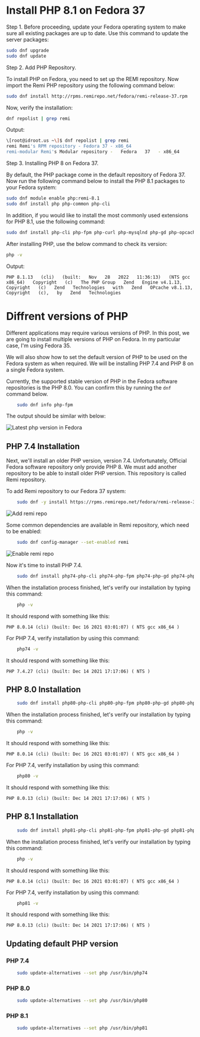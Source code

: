 # Install PHP 8.1 on Fedora 37

Step 1. Before proceeding, update your Fedora operating system to make sure all existing packages are up to date. Use this command to update the server packages:
```bash
sudo dnf upgrade
sudo dnf update
```
Step 2. Add PHP Repository.

To install PHP on Fedora, you need to set up the REMI repository. Now import the Remi PHP repository using the following command below:
```bash
sudo dnf install http://rpms.remirepo.net/fedora/remi-release-37.rpm
```
Now, verify the installation:
```bash
dnf repolist | grep remi
```
Output:
```bash
\[root@idroot.us ~\]$ dnf repolist | grep remi
remi Remi's RPM repository - Fedora 37 - x86_64
remi-modular Remi's Modular repository -   Fedora   37   - x86_64
```
Step 3. Installing PHP 8 on Fedora 37.

By default, the PHP package come in the default repository of Fedora 37. Now run the following command below to install the PHP 8.1 packages to your Fedora system:
```bash
sudo dnf module enable php:remi-8.1 
sudo dnf install php php-common php-cli
```
In addition, if you would like to install the most commonly used extensions for PHP 8.1, use the following command:
```bash
sudo dnf install php-cli php-fpm php-curl php-mysqlnd php-gd php-opcache php-zip php-intl php-common php-bcmath php-imagick php-xmlrpc php-json php-readline php-memcached php-redis php-mbstring php-apcu php-xml php-dom php-redis php-memcached php-memcache
```
After installing PHP, use the below command to check its version:
```bash
php -v
```
Output:
```
PHP 8.1.13   (cli)   (built:   Nov   28   2022   11:36:13)   (NTS gcc x86_64)   Copyright   (c)   The PHP Group   Zend   Engine v4.1.13,   Copyright   (c)   Zend   Technologies   with   Zend   OPcache v8.1.13,   Copyright   (c),   by   Zend   Technologies
```

# Diffrent versions of PHP
Different applications may require various versions of PHP. In this post, we are going to install multiple versions of PHP on Fedora. In my particular case, I'm using Fedora 35.  

We will also show how to set the default version of PHP to be used on the Fedora system as when required. We will be installing PHP 7.4 and PHP 8 on a single Fedora system.  

Currently, the supported stable version of PHP in the Fedora software repositories is the PHP 8.0. You can confirm this by running the `dnf` command below.
```bash
    sudo dnf info php-fpm
```
The output should be similar with below:

![Latest php version in Fedora](https://r00t4bl3.com/uploads/attachment-screenshot-from-2021-12-28-15-15-21-e8777ca9eba2e4bfebd85f0e062e15a9.png)

## PHP 7.4 Installation

Next, we'll install an older PHP version, version 7.4. Unfortunately, Official Fedora software repository only provide PHP 8. We must add another repository to be able to install older PHP version. This repository is called Remi repository.

To add Remi repository to our Fedora 37 system:
```bash
    sudo dnf -y install https://rpms.remirepo.net/fedora/remi-release-37.rpm
```
![Add remi repo](https://r00t4bl3.com/uploads/attachment-screenshot-from-2021-12-28-15-35-45-66201257e9817f0707abe5d547f0481a.png)

Some common dependencies are available in Remi repository, which need to be enabled:
```bash
    sudo dnf config-manager --set-enabled remi
```
![Enable remi repo](https://r00t4bl3.com/uploads/attachment-screenshot-from-2021-12-28-15-39-52-c718b8e202fb22332471300d1c65fa90.png)

Now it's time to install PHP 7.4.
```bash
    sudo dnf install php74-php-cli php74-php-fpm php74-php-gd php74-php-curl php74-php-mysqlnd php74-php-zip php74-php-xml php74-php-mbstring php74-php-bcmath
```

When the installation process finished, let's verify our installation by typing this command:
```bash
    php -v
```
It should respond with something like this:  

    PHP 8.0.14 (cli) (built: Dec 16 2021 03:01:07) ( NTS gcc x86_64 )

For PHP 7.4, verify installation by using this command:  
```bash
    php74 -v
```
It should respond with something like this:  

    PHP 7.4.27 (cli) (built: Dec 14 2021 17:17:06) ( NTS )

## PHP 8.0 Installation
```bash
    sudo dnf install php80-php-cli php80-php-fpm php80-php-gd php80-php-curl php80-php-mysqlnd php80-php-zip php80-php-xml php80-php-mbstring php80-php-bcmath
```

When the installation process finished, let's verify our installation by typing this command:
```bash
    php -v
```
It should respond with something like this:  

    PHP 8.0.14 (cli) (built: Dec 16 2021 03:01:07) ( NTS gcc x86_64 )

For PHP 7.4, verify installation by using this command:  
```bash
    php80 -v
```
It should respond with something like this:  

    PHP 8.0.13 (cli) (built: Dec 14 2021 17:17:06) ( NTS )
## PHP 8.1 Installation
```bash
    sudo dnf install php81-php-cli php81-php-fpm php81-php-gd php81-php-curl php81-php-mysqlnd php81-php-zip php81-php-xml php81-php-mbstring php81-php-bcmath
```

When the installation process finished, let's verify our installation by typing this command:
```bash
    php -v
```
It should respond with something like this:  

    PHP 8.0.14 (cli) (built: Dec 16 2021 03:01:07) ( NTS gcc x86_64 )

For PHP 7.4, verify installation by using this command:  
```bash
    php81 -v
```
It should respond with something like this:  

    PHP 8.0.13 (cli) (built: Dec 14 2021 17:17:06) ( NTS )
## Updating default PHP version
### PHP 7.4
```bash
    sudo update-alternatives --set php /usr/bin/php74
```
### PHP 8.0
```bash
    sudo update-alternatives --set php /usr/bin/php80
```
### PHP 8.1
```bash
    sudo update-alternatives --set php /usr/bin/php81
```